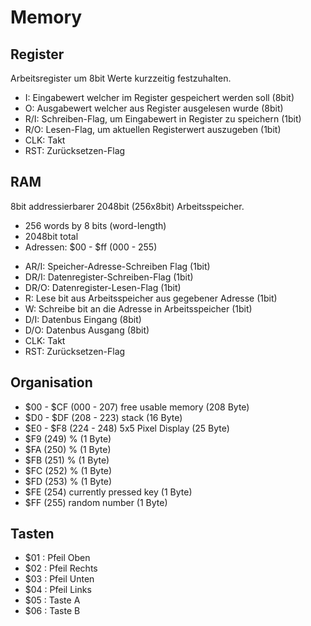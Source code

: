 # Memory

## Register

Arbeitsregister um 8bit Werte kurzzeitig festzuhalten.

* I: Eingabewert welcher im Register gespeichert werden soll (8bit)
* O: Ausgabewert welcher aus Register ausgelesen wurde (8bit)
* R/I: Schreiben-Flag, um Eingabewert in Register zu speichern (1bit)
* R/O: Lesen-Flag, um aktuellen Registerwert auszugeben (1bit)
* CLK: Takt
* RST: Zurücksetzen-Flag

## RAM

8bit addressierbarer 2048bit (256x8bit) Arbeitsspeicher.

- 256 words by 8 bits (word-length)
- 2048bit total
- Adressen: $00 - $ff (000 - 255)

* AR/I: Speicher-Adresse-Schreiben Flag (1bit)
* DR/I: Datenregister-Schreiben-Flag (1bit)
* DR/O: Datenregister-Lesen-Flag (1bit)
* R: Lese bit aus Arbeitsspeicher aus gegebener Adresse (1bit)
* W: Schreibe bit an die Adresse in Arbeitsspeicher (1bit)
* D/I: Datenbus Eingang (8bit)
* D/O: Datenbus Ausgang (8bit)
* CLK: Takt
* RST: Zurücksetzen-Flag

## Organisation

- $00 - $CF (000 - 207) free usable memory (208 Byte)
- $D0 - $DF (208 - 223) stack (16 Byte)
- $E0 - $F8 (224 - 248) 5x5 Pixel Display (25 Byte)
- $F9 (249) % (1 Byte)
- $FA (250) % (1 Byte)
- $FB (251) % (1 Byte)
- $FC (252) % (1 Byte)
- $FD (253) % (1 Byte)
- $FE (254) currently pressed key (1 Byte)
- $FF (255) random number (1 Byte)

## Tasten

- $01 : Pfeil Oben
- $02 : Pfeil Rechts
- $03 : Pfeil Unten
- $04 : Pfeil Links
- $05 : Taste A
- $06 : Taste B
